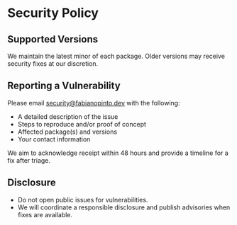 # Security Policy

## Supported Versions

We maintain the latest minor of each package. Older versions may receive security fixes at our discretion.

## Reporting a Vulnerability

Please email security@fabianopinto.dev with the following:

- A detailed description of the issue
- Steps to reproduce and/or proof of concept
- Affected package(s) and versions
- Your contact information

We aim to acknowledge receipt within 48 hours and provide a timeline for a fix after triage.

## Disclosure

- Do not open public issues for vulnerabilities.
- We will coordinate a responsible disclosure and publish advisories when fixes are available.
